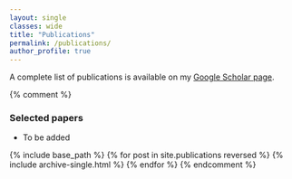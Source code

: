 ```yaml
---
layout: single
classes: wide
title: "Publications"
permalink: /publications/
author_profile: true
---
```


A complete list of publications is available on my [Google Scholar page](https://scholar.google.com/citations?user=7HjP2gYAAAAJ&hl=en).

{% comment %}
### Selected papers
- To be added

{% include base_path %}
{% for post in site.publications reversed %}
  {% include archive-single.html %}
{% endfor %}
{% endcomment %}